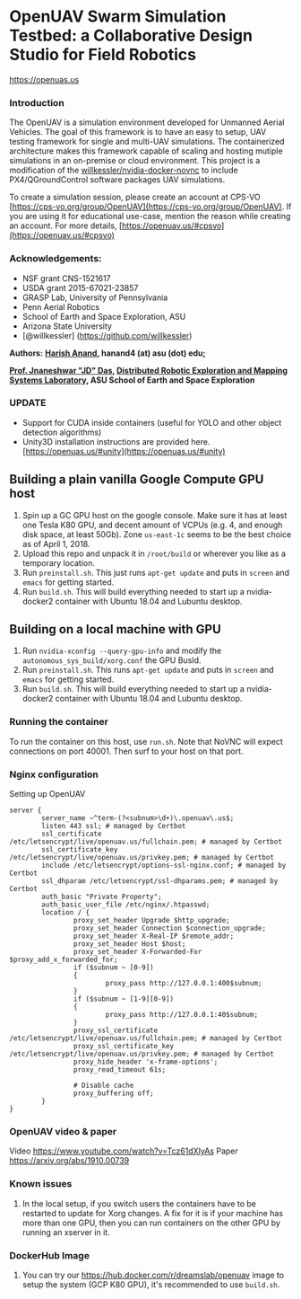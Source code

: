 # OpenUAV Swarm Simulation Testbed: a Collaborative Design Studio for Field Robotics

https://openuas.us

### Introduction
  The OpenUAV is a simulation environment developed for Unmanned Aerial Vehicles. 
  The goal of this framework is to have an easy to setup, UAV testing framework for single and multi-UAV simulations.
  The containerized architecture makes this framework capable of scaling and hosting mutiple simulations in an
  on-premise or cloud environment. This project is a modification of the [willkessler/nvidia-docker-novnc](https://github.com/willkessler/nvidia-docker-novnc) to include PX4/QGroundControl software packages UAV simulations.

To create a simulation session, please create an account at CPS-VO [https://cps-vo.org/group/OpenUAV](https://cps-vo.org/group/OpenUAV). If you are using it for educational use-case, mention the reason while creating an account. For more details, [https://openuav.us/#cpsvo](https://openuav.us/#cpsvo)

### Acknowledgements:
- NSF grant CNS-1521617
- USDA grant 2015-67021-23857
- GRASP Lab, University of Pennsylvania
- Penn Aerial Robotics
- School of Earth and Space Exploration, ASU
- Arizona State University
- [@willkessler] (https://github.com/willkessler)

**Authors:**
   **[Harish Anand](https://web.asu.edu/jdas/people/harish-anand), hanand4 (at) asu (dot) edu;**
   
   **[Prof. Jnaneshwar "JD" Das](https://sese.asu.edu/node/3438 "Jnaneshwar Das"), [Distributed Robotic Exploration and Mapping Systems Laboratory](https://web.asu.edu/jdas), ASU School of Earth and Space Exploration**
 
### UPDATE 
- Support for CUDA inside containers (useful for YOLO and other object detection algorithms)
- Unity3D installation instructions are provided here. [https://openuas.us/#unity](https://openuas.us/#unity)


## Building a plain vanilla Google Compute GPU host

1. Spin up a GC GPU host on the google console.  Make sure it has at least one Tesla K80 GPU, and decent amount of VCPUs (e.g. 4, and enough disk space, at least 50Gb). Zone `us-east-1c` seems to be the best choice as of April 1, 2018.
2. Upload this repo and unpack it in `/root/build` or wherever you like as a temporary location.
3. Run `preinstall.sh`. This just runs `apt-get update` and puts in `screen` and `emacs` for getting started.
4. Run `build.sh`. This will build everything needed to start up a nvidia-docker2 container with Ubuntu 18.04 and Lubuntu desktop.

## Building on a local machine with GPU

1. Run `nvidia-xconfig --query-gpu-info` and modify the `autonomous_sys_build/xorg.conf` the GPU BusId.
2. Run `preinstall.sh`. This runs `apt-get update` and puts in `screen` and `emacs` for getting started.
3. Run `build.sh`. This will build everything needed to start up a nvidia-docker2 container with Ubuntu 18.04 and Lubuntu desktop.

### Running the container

To run the container on this host, use `run.sh`. Note that NoVNC will
expect connections on port 40001. Then surf to your host on that port.


### Nginx configuration
Setting up OpenUAV

```
server {
        server_name ~^term-(?<subnum>\d+)\.openuav\.us$;
        listen 443 ssl; # managed by Certbot
        ssl_certificate /etc/letsencrypt/live/openuav.us/fullchain.pem; # managed by Certbot
        ssl_certificate_key /etc/letsencrypt/live/openuav.us/privkey.pem; # managed by Certbot
        include /etc/letsencrypt/options-ssl-nginx.conf; # managed by Certbot
        ssl_dhparam /etc/letsencrypt/ssl-dhparams.pem; # managed by Certbot
        auth_basic "Private Property";
        auth_basic_user_file /etc/nginx/.htpasswd;
        location / {
                proxy_set_header Upgrade $http_upgrade;
                proxy_set_header Connection $connection_upgrade;
                proxy_set_header X-Real-IP $remote_addr;
                proxy_set_header Host $host;
                proxy_set_header X-Forwarded-For $proxy_add_x_forwarded_for;
                if ($subnum ~ [0-9])
                {
                        proxy_pass http://127.0.0.1:400$subnum;
                }
                if ($subnum ~ [1-9][0-9])
                {
                        proxy_pass http://127.0.0.1:40$subnum;
                }
                proxy_ssl_certificate /etc/letsencrypt/live/openuav.us/fullchain.pem; # managed by Certbot
                proxy_ssl_certificate_key /etc/letsencrypt/live/openuav.us/privkey.pem; # managed by Certbot
                proxy_hide_header 'x-frame-options';
                proxy_read_timeout 61s;

                # Disable cache
                proxy_buffering off;
        }
}
```


### OpenUAV video & paper

Video https://www.youtube.com/watch?v=Tcz61dXIyAs
Paper https://arxiv.org/abs/1910.00739

### Known issues

1. In the local setup, if you switch users the containers have to be restarted to update for Xorg changes.
   A fix for it is if your machine has more than one GPU, then you can run containers on the other GPU by running an xserver in it.
   
### DockerHub Image

1. You can try our https://hub.docker.com/r/dreamslab/openuav image to setup the system (GCP K80 GPU), it's recommended to use `build.sh`.
